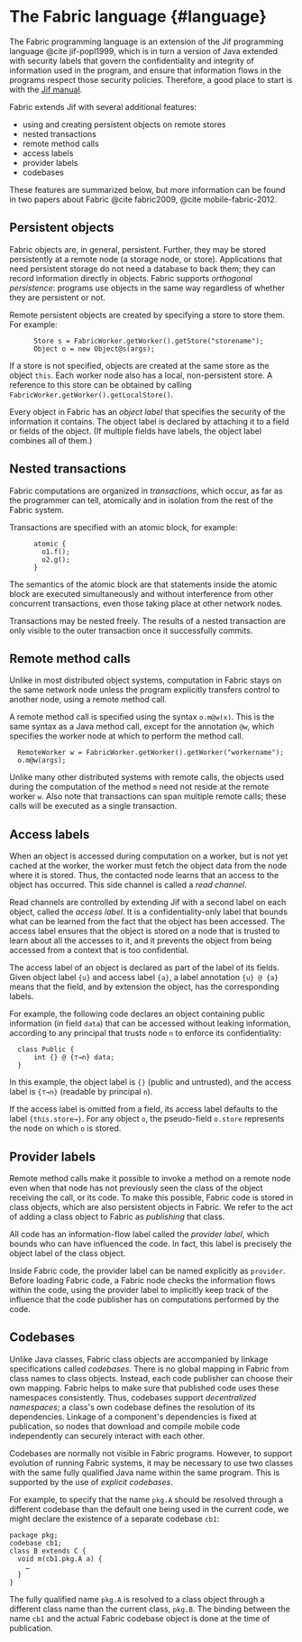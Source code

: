 The Fabric language {#language}
===================

The Fabric programming language is an extension of the Jif programming language
@cite jif-popl1999, which is in turn a version of Java extended with security labels
that govern the confidentiality and integrity of information used in the
program, and ensure that information flows in the programs respect those
security policies.  Therefore, a good place to start is with the [Jif
manual](http://www.cs.cornell.edu/jif/doc/jif-3.3.0/manual.html).

Fabric extends Jif with several additional features:
  - using and creating persistent objects on remote stores
  - nested transactions
  - remote method calls
  - access labels
  - provider labels
  - codebases

These features are summarized below, but more information can be found in two
papers about Fabric @cite fabric2009, @cite mobile-fabric-2012.

Persistent objects
------------------
  Fabric objects are, in general, persistent. Further, they may be stored
  persistently at a remote node (a storage node, or store). Applications that
  need persistent storage do not need a database to back them; they can record
  information directly in objects. Fabric supports _orthogonal persistence_:
  programs use objects in the same way regardless of whether they are
  persistent or not.

  Remote persistent objects are created by specifying a store to store them.
  For example:
~~~
      Store s = FabricWorker.getWorker().getStore("storename");
      Object o = new Object@s(args);
~~~
  If a store is not specified, objects are created at the same store
  as the object `this`. Each worker node also has a local,
  non-persistent store. A reference to this store can be obtained by
  calling `FabricWorker.getWorker().getLocalStore()`.

  Every object in Fabric has an _object label_ that specifies the
  security of the information it contains. The object label is declared
  by attaching it to a field or fields of the object. (If multiple
  fields have labels, the object label combines all of them.)

Nested transactions
-------------------
  Fabric computations are organized in _transactions_, which occur, as far as
  the programmer can tell, atomically and in isolation from the rest of the
  Fabric system.

  Transactions are specified with an atomic block, for example:
~~~
      atomic {
        o1.f();
        o2.g();
      }
~~~
  The semantics of the atomic block are that statements inside the
  atomic block are executed simultaneously and without
  interference from other concurrent transactions, even those taking
  place at other network nodes.

  Transactions may be nested freely. The results of a nested transaction are
  only visible to the outer transaction once it successfully commits.

Remote method calls
-------------------
  Unlike in most distributed object systems, computation in Fabric stays
  on the same network node unless the program explicitly transfers control
  to another node, using a remote method call.

  A remote method call is specified using the syntax `o.m@w(x)`. This is
  the same syntax as a Java method call, except for the annotation `@w`,
  which specifies the worker node at which to perform the method call.
~~~
  RemoteWorker w = FabricWorker.getWorker().getWorker("workername");
  o.m@w(args);
~~~

  Unlike many other distributed systems with remote calls, the objects
  used during the computation of the method `m` need not reside at the
  remote worker `w`. Also note that transactions can span multiple
  remote calls; these calls will be executed as a single transaction.

Access labels
-----------
  When an object is accessed during computation on a worker, but is not yet
  cached at the worker, the worker must fetch the object data from the node
  where it is stored.  Thus, the contacted node learns that an access to the
  object has occurred.  This side channel is called a _read channel_.
  
  Read channels are controlled by extending Jif with a second label on each
  object, called the _access label_. It is a confidentiality-only label
  that bounds what can be learned from the fact that the
  object has been accessed. The access label ensures that the object is
  stored on a node that is trusted to learn about all the accesses to
  it, and it prevents the object from being accessed from a
  context that is too confidential.

  The access label of an object is declared as part of the label of its fields.
  Given object label `{u}` and access label `{a}`, a label annotation `{u} @ {a}`
  means that the field, and by extension the object, has the corresponding
  labels. 

  For example, the following code declares an object containing public
  information (in field `data`) that can be accessed without leaking
  information, according to any principal that trusts node `n` to enforce its
  confidentiality:

~~~
  class Public {
      int {} @ {⊤→n} data;
  }
~~~
  In this example, the object label is `{}` (public and untrusted), and the
  access label is `{⊤→n}` (readable by principal `n`).

  If the access label is omitted from a field, its access label defaults to the
  label `{this.store→}`. For any object `o`, the pseudo-field `o.store`
  represents the node on which `o` is stored.

Provider labels
---------------
  Remote method calls make it possible to invoke a method on a remote node even
  when that node has not previously seen the class of the object receiving the
  call, or its code. To make this possible, Fabric code is stored in class
  objects, which are also persistent objects in Fabric. We refer to the act of
  adding a class object to Fabric as _publishing_ that class.
  
  All code has an information-flow label called the _provider label_,
  which bounds who can have influenced the code. In fact, this label is
  precisely the object label of the class object.

  Inside Fabric code, the provider label can be named explicitly as `provider`.
  Before loading Fabric code, a Fabric node checks the information flows within
  the code, using the provider label to implicitly keep track of the influence
  that the code publisher has on computations performed by the code.

Codebases
---------

  Unlike Java classes, Fabric class objects are accompanied by linkage
  specifications called _codebases_. There is no global mapping in Fabric from
  class names to class objects. Instead, each code publisher can choose their
  own mapping. Fabric helps to make sure that published code uses these
  namespaces consistently. Thus, codebases support _decentralized namespaces_;
  a class's own codebase defines the resolution of its dependencies.  Linkage
  of a component's dependencies is fixed at publication, so nodes that download
  and compile mobile code independently can securely interact with each other.

  Codebases are normally not visible in Fabric programs. However, to support
  evolution of running Fabric systems, it may be necessary to use two classes
  with the same fully qualified Java name within the same program. This is
  supported by the use of _explicit codebases_.
  
  For example, to specify that the name `pkg.A` should be resolved through
  a different codebase than the default one being used in the current 
  code, we might declare the existence of a separate codebase `cb1`:

~~~
package pkg;
codebase cb1;
class B extends C {
  void m(cb1.pkg.A a) {
    …
  }
}
~~~
   The fully qualified name `pkg.A` is resolved to a class object through
   a different class name than the current class, `pkg.B`.  The binding between
   the name `cb1` and the actual Fabric codebase object is done at the time of
   publication.
